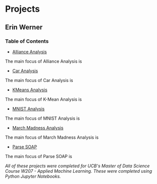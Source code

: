 # Projects

## Erin Werner

### Table of Contents

* [Alliance Analysis](https://github.com/etwernerMIDS/Data_Analysis/tree/master/Projects/Alliance_Analysis)

The main focus of Alliance Analysis is 

* [Car Analysis](https://github.com/etwernerMIDS/Data_Analysis/tree/master/Projects/Car_Analysis)

The main focus of Car Analysis is

* [KMeans Analysis](https://github.com/etwernerMIDS/Data_Analysis/tree/master/Projects/KMeans_Analysis)

The main focus of K-Mean Analysis is 

* [MNIST Analysis](https://github.com/etwernerMIDS/Data_Analysis/tree/master/Projects/MNIST_Analysis)

The main focus of MNIST Analysis is 

* [March Madness Analysis](https://github.com/etwernerMIDS/Data_Analysis/tree/master/Projects/March_Madness_Analysis)

The main focus of March Madness Analysis is 

* [Parse SOAP](https://github.com/etwernerMIDS/Data_Analysis/tree/master/Projects/Parse_SOAP)

The main focus of Parse SOAP is 

*All of these projects were completed for UCB's Master of Data Science Course W207 - Applied Machine Learning. These were completed using Python Jupyter Notebooks.* 

